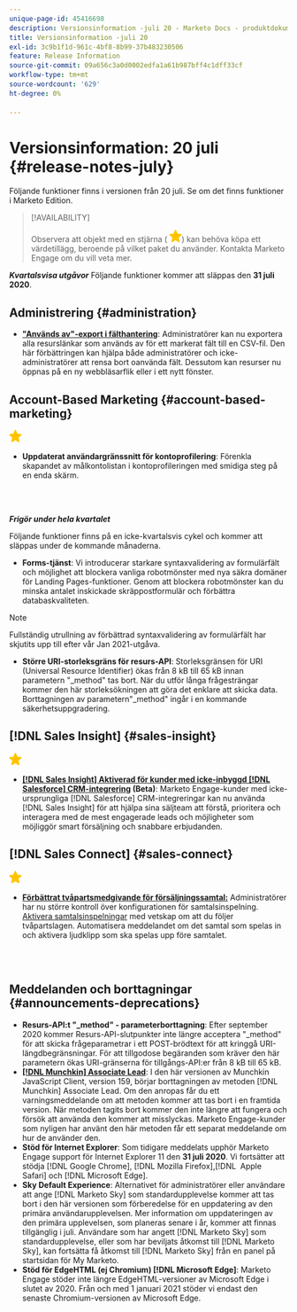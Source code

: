 ```yaml
---
unique-page-id: 45416698
description: Versionsinformation -juli 20 - Marketo Docs - produktdokumentation
title: Versionsinformation -juli 20
exl-id: 3c9b1f1d-961c-4bf8-8b99-37b483230506
feature: Release Information
source-git-commit: 09a656c3a0d0002edfa1a61b987bff4c1dff33cf
workflow-type: tm+mt
source-wordcount: '629'
ht-degree: 0%

---
```


# Versionsinformation: 20 juli {#release-notes-july}

Följande funktioner finns i versionen från 20 juli. Se om det finns funktioner i Marketo Edition.

>[!AVAILABILITY]
>
>Observera att objekt med en stjärna ( ![(stjärna)](assets/yellow-star.png)) kan behöva köpa ett värdetillägg, beroende på vilket paket du använder. Kontakta Marketo Engage om du vill veta mer.

**_Kvartalsvisa utgåvor_** Följande funktioner kommer att släppas den **31 juli 2020**.

## Administrering {#administration}

* **[&quot;Används av&quot;-export i fälthantering](/help/marketo/product-docs/administration/field-management/export-used-by-data-for-a-field.md)**: Administratörer kan nu exportera alla resurslänkar som används av för ett markerat fält till en CSV-fil. Den här förbättringen kan hjälpa både administratörer och icke-administratörer att rensa bort oanvända fält. Dessutom kan resurser nu öppnas på en ny webbläsarflik eller i ett nytt fönster.

## Account-Based Marketing {#account-based-marketing}

![(stjärna)](assets/yellow-star.png)

* **Uppdaterat användargränssnitt för kontoprofilering**: Förenkla skapandet av målkontolistan i kontoprofileringen med smidiga steg på en enda skärm.

<br> 

**_Frigör under hela kvartalet_**

Följande funktioner finns på en icke-kvartalsvis cykel och kommer att släppas under de kommande månaderna.

* **Forms-tjänst**: Vi introducerar starkare syntaxvalidering av formulärfält och möjlighet att blockera vanliga robotmönster med nya säkra domäner för Landing Pages-funktioner. Genom att blockera robotmönster kan du minska antalet inskickade skräppostformulär och förbättra databaskvaliteten.

>[!NOTE]
>
>Fullständig utrullning av förbättrad syntaxvalidering av formulärfält har skjutits upp till efter vår Jan 2021-utgåva.

* **Större URI-storleksgräns för resurs-API**: Storleksgränsen för URI (Universal Resource Identifier) ökas från 8 kB till 65 kB innan parametern &quot;_method&quot; tas bort. När du utför långa frågesträngar kommer den här storleksökningen att göra det enklare att skicka data. Borttagningen av parametern&quot;_method&quot; ingår i en kommande säkerhetsuppgradering.

## [!DNL Sales Insight] {#sales-insight}

![(stjärna)](assets/yellow-star.png)

* **[[!DNL Sales Insight] Aktiverad för kunder med icke-inbyggd [!DNL Salesforce] CRM-integrering](/help/marketo/product-docs/marketo-sales-insight/sales-insight-for-non-native-salesforce-integrations.md) (Beta)**: Marketo Engage-kunder med icke-ursprungliga [!DNL Salesforce] CRM-integreringar kan nu använda [!DNL Sales Insight] för att hjälpa sina säljteam att förstå, prioritera och interagera med de mest engagerade leads och möjligheter som möjliggör smart försäljning och snabbare erbjudanden.

## [!DNL Sales Connect] {#sales-connect}

![(stjärna)](assets/yellow-star.png)

* **[Förbättrat tvåpartsmedgivande för försäljningssamtal:](/help/marketo/product-docs/marketo-sales-connect/phone/two-party-consent-settings.md)** Administratörer har nu större kontroll över konfigurationen för samtalsinspelning. [Aktivera samtalsinspelningar](/help/marketo/product-docs/marketo-sales-connect/phone/enable-call-recording.md) med vetskap om att du följer tvåpartslagen. Automatisera meddelandet om det samtal som spelas in och aktivera ljudklipp som ska spelas upp före samtalet.

<br> 

## Meddelanden och borttagningar {#announcements-deprecations}

* **Resurs-API:t &quot;_method&quot; - parameterborttagning**: Efter september 2020 kommer Resurs-API-slutpunkter inte längre acceptera &quot;_method&quot; för att skicka frågeparametrar i ett POST-brödtext för att kringgå URI-längdbegränsningar. För att tillgodose begäranden som kräver den här parametern ökas URI-gränserna för tillgångs-API:er från 8 kB till 65 kB.
* **[[!DNL Munchkin] Associate Lead](https://developers.marketo.com/blog/deprecation-of-munchkin-associate-lead-method/)**: I den här versionen av Munchkin JavaScript Client, version 159, börjar borttagningen av metoden [!DNL Munchkin] Associate Lead. Om den anropas får du ett varningsmeddelande om att metoden kommer att tas bort i en framtida version. När metoden tagits bort kommer den inte längre att fungera och försök att använda den kommer att misslyckas. Marketo Engage-kunder som nyligen har använt den här metoden får ett separat meddelande om hur de använder den.
* **Stöd för Internet Explorer**: Som tidigare meddelats upphör Marketo Engage support för Internet Explorer 11 den **31 juli 2020**. Vi fortsätter att stödja [!DNL Google Chrome], [!DNL Mozilla Firefox],[!DNL &#x200B; Apple Safari] och [!DNL Microsoft Edge].
* **Sky Default Experience**: Alternativet för administratörer eller användare att ange [!DNL Marketo Sky] som standardupplevelse kommer att tas bort i den här versionen som förberedelse för en uppdatering av den primära användarupplevelsen. Mer information om uppdateringen av den primära upplevelsen, som planeras senare i år, kommer att finnas tillgänglig i juli. Användare som har angett [!DNL Marketo Sky] som standardupplevelse, eller som har beviljats åtkomst till [!DNL Marketo Sky], kan fortsätta få åtkomst till [!DNL Marketo Sky] från en panel på startsidan för My Marketo.
* **Stöd för EdgeHTML (ej Chromium) [!DNL Microsoft Edge]**: Marketo Engage stöder inte längre EdgeHTML-versioner av Microsoft Edge i slutet av 2020. Från och med 1 januari 2021 stöder vi endast den senaste Chromium-versionen av Microsoft Edge.
